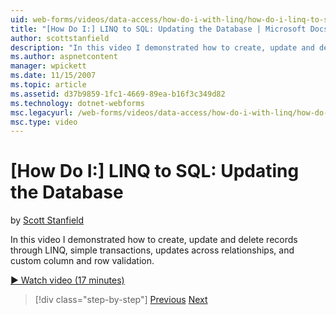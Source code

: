 ```yaml
---
uid: web-forms/videos/data-access/how-do-i-with-linq/how-do-i-linq-to-sql-updating-the-database
title: "[How Do I:] LINQ to SQL: Updating the Database | Microsoft Docs"
author: scottstanfield
description: "In this video I demonstrated how to create, update and delete records through LINQ, simple transactions, updates across relationships, and custom column and..."
ms.author: aspnetcontent
manager: wpickett
ms.date: 11/15/2007
ms.topic: article
ms.assetid: d37b9859-1fc1-4669-89ea-b16f3c349d82
ms.technology: dotnet-webforms
msc.legacyurl: /web-forms/videos/data-access/how-do-i-with-linq/how-do-i-linq-to-sql-updating-the-database
msc.type: video
---
```

[How Do I:] LINQ to SQL: Updating the Database
====================
by [Scott Stanfield](https://github.com/scottstanfield)

In this video I demonstrated how to create, update and delete records through LINQ, simple transactions, updates across relationships, and custom column and row validation.

[&#9654; Watch video (17 minutes)](https://channel9.msdn.com/Blogs/ASP-NET-Site-Videos/how-do-i-linq-to-sql-updating-the-database)

> [!div class="step-by-step"]
> [Previous](how-do-i-linq-to-sql-querying-the-database.md)
> [Next](how-do-i-linq-to-sql-linqdatasource.md)
